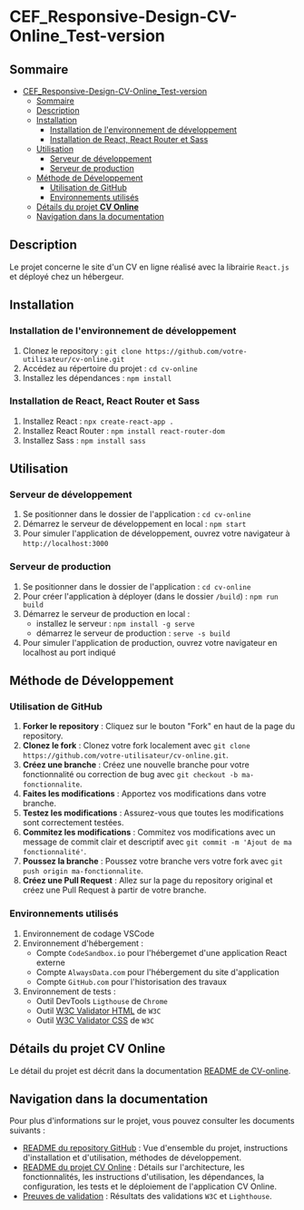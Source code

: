 # CEF_Responsive-Design-CV-Online_Test-version

## Sommaire

- [CEF\_Responsive-Design-CV-Online\_Test-version](#cef_responsive-design-cv-online_test-version)
  - [Sommaire](#sommaire)
  - [Description](#description)
  - [Installation](#installation)
    - [Installation de l'environnement de développement](#installation-de-lenvironnement-de-développement)
    - [Installation de React, React Router et Sass](#installation-de-react-react-router-et-sass)
  - [Utilisation](#utilisation)
    - [Serveur de développement](#serveur-de-développement)
    - [Serveur de production](#serveur-de-production)
  - [Méthode de Développement](#méthode-de-développement)
    - [Utilisation de GitHub](#utilisation-de-github)
    - [Environnements utilisés](#environnements-utilisés)
  - [Détails du projet **CV Online**](#détails-du-projet-cv-online)
  - [Navigation dans la documentation](#navigation-dans-la-documentation)

## Description

Le projet concerne le site d'un CV en ligne réalisé avec la librairie `React.js` et déployé chez un hébergeur.

## Installation

### Installation de l'environnement de développement

1. Clonez le repository : `git clone https://github.com/votre-utilisateur/cv-online.git`
2. Accédez au répertoire du projet : `cd cv-online`
3. Installez les dépendances : `npm install`

### Installation de React, React Router et Sass

1. Installez React : `npx create-react-app .`
2. Installez React Router : `npm install react-router-dom`
3. Installez Sass : `npm install sass`

## Utilisation

### Serveur de développement

1. Se positionner dans le dossier de l'application : `cd cv-online`
2. Démarrez le serveur de développement en local : `npm start`
3. Pour simuler l'application de développement, ouvrez votre navigateur à `http://localhost:3000`

### Serveur de production

1. Se positionner dans le dossier de l'application : `cd cv-online`
2. Pour créer l'application à déployer (dans le dossier `/build`) : `npm run build`
3. Démarrez le serveur de production en local :
   - installez le serveur : `npm install -g serve`
   - démarrez le serveur de production : `serve -s build`
4. Pour simuler l'application de production, ouvrez votre navigateur en localhost au port indiqué

## Méthode de Développement

### Utilisation de GitHub

1. **Forker le repository** : Cliquez sur le bouton "Fork" en haut de la page du repository.
2. **Clonez le fork** : Clonez votre fork localement avec `git clone https://github.com/votre-utilisateur/cv-online.git`.
3. **Créez une branche** : Créez une nouvelle branche pour votre fonctionnalité ou correction de bug avec `git checkout -b ma-fonctionnalite`.
4. **Faites les modifications** : Apportez vos modifications dans votre branche.
5. **Testez les modifications** : Assurez-vous que toutes les modifications sont correctement testées.
6. **Commitez les modifications** : Commitez vos modifications avec un message de commit clair et descriptif avec `git commit -m 'Ajout de ma fonctionnalité'`.
7. **Poussez la branche** : Poussez votre branche vers votre fork avec `git push origin ma-fonctionnalite`.
8. **Créez une Pull Request** : Allez sur la page du repository original et créez une Pull Request à partir de votre branche.

### Environnements utilisés

1. Environnement de codage VSCode
2. Environnement d'hébergement :
   - Compte `CodeSandbox.io` pour l'hébergemet d'une application React externe
   - Compte `AlwaysData.com` pour l'hébergement du site d'application
   - Compte `GitHub.com` pour l'historisation des travaux
3. Environnement de tests :
   - Outil DevTools `Ligthouse` de `Chrome`
   - Outil [W3C Validator HTML](https://validator.w3.org/) de `W3C`
   - Outil [W3C Validator CSS](https://validator.w3.org/) de `W3C`

## Détails du projet **CV Online**

Le détail du projet est décrit dans la documentation [README de CV-online](./cv-online/docs/README_Project.md).

## Navigation dans la documentation

Pour plus d'informations sur le projet, vous pouvez consulter les documents suivants :

- [README du repository GitHub](./README.md) : Vue d'ensemble du projet, instructions d'installation et d'utilisation, méthodes de développement.
- [README du projet CV Online](./cv-online/docs/README_Project.md) : Détails sur l'architecture, les fonctionnalités, les instructions d'utilisation, les dépendances, la configuration, les tests et le déploiement de l'application CV Online.
- [Preuves de validation](./cv-online/docs/VALIDATION_PRODUCT.md) : Résultats des validations `W3C` et `Lighthouse`.
